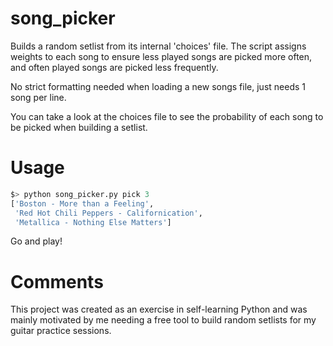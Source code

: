 song_picker
===========

Builds a random setlist from its internal 'choices' file. The script assigns weights to each song to ensure less played songs are picked more often, and often played songs are picked less frequently.

No strict formatting needed when loading a new songs file, just needs 1 song per line.

You can take a look at the choices file to see the probability of each song to be picked when building a setlist.


Usage
=====
```python
$> python song_picker.py pick 3
['Boston - More than a Feeling',
 'Red Hot Chili Peppers - Californication',
 'Metallica - Nothing Else Matters']
```

Go and play!


Comments
========
This project was created as an exercise in self-learning Python and was mainly motivated by me needing a free tool to build random setlists for my guitar practice sessions.
